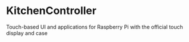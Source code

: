 # KitchenController
Touch-based UI and applications for Raspberry Pi with the official touch display and case
